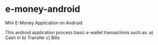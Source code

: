 # e-money-android
Mini E-Money Application on Android

This android application process basic e-wallet transactions such as:
a) Cash In
b) Transfer
c) Bills
